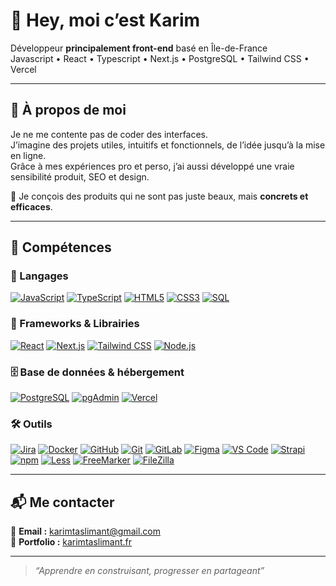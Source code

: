 # 👋 Hey, moi c’est Karim

Développeur **principalement front-end** basé en Île-de-France  
Javascript • React • Typescript • Next.js • PostgreSQL • Tailwind CSS • Vercel

---

## 🚀 À propos de moi

Je ne me contente pas de coder des interfaces.  
J’imagine des projets utiles, intuitifs et fonctionnels, de l’idée jusqu’à la mise en ligne.  
Grâce à mes expériences pro et perso, j’ai aussi développé une vraie sensibilité produit, SEO et design.

🎯 Je conçois des produits qui ne sont pas juste beaux, mais **concrets et efficaces**.

---

## 🧠 Compétences

### 📝 Langages  
[![JavaScript](https://img.shields.io/badge/-JavaScript-F7DF1E?style=for-the-badge&logo=javascript&logoColor=black)](https://developer.mozilla.org/fr/docs/Web/JavaScript)
[![TypeScript](https://img.shields.io/badge/-TypeScript-3178C6?style=for-the-badge&logo=typescript&logoColor=white)](https://www.typescriptlang.org/)
[![HTML5](https://img.shields.io/badge/-HTML5-E34F26?style=for-the-badge&logo=html5&logoColor=white)](https://developer.mozilla.org/fr/docs/Web/HTML)
[![CSS3](https://img.shields.io/badge/-CSS3-1572B6?style=for-the-badge&logo=css3&logoColor=white)](https://developer.mozilla.org/fr/docs/Web/CSS)
[![SQL](https://img.shields.io/badge/-SQL-4479A1?style=for-the-badge&logo=postgresql&logoColor=white)](https://www.postgresql.org/)

### 🧰 Frameworks & Librairies  
[![React](https://img.shields.io/badge/-React-61DAFB?style=for-the-badge&logo=react&logoColor=black)](https://reactjs.org/)
[![Next.js](https://img.shields.io/badge/-Next.js-000000?style=for-the-badge&logo=next.js&logoColor=white)](https://nextjs.org/)
[![Tailwind CSS](https://img.shields.io/badge/-Tailwind%20CSS-38B2AC?style=for-the-badge&logo=tailwind-css&logoColor=white)](https://tailwindcss.com/)
[![Node.js](https://img.shields.io/badge/-Node.js-339933?style=for-the-badge&logo=node.js&logoColor=white)](https://nodejs.org/)

### 🗄️ Base de données & hébergement  
[![PostgreSQL](https://img.shields.io/badge/-PostgreSQL-336791?style=for-the-badge&logo=postgresql&logoColor=white)](https://www.postgresql.org/)
[![pgAdmin](https://img.shields.io/badge/-pgAdmin-3C4C99?style=for-the-badge&logo=postgresql&logoColor=white)](https://www.pgadmin.org/)
[![Vercel](https://img.shields.io/badge/-Vercel-000000?style=for-the-badge&logo=vercel&logoColor=white)](https://vercel.com/)

### 🛠️ Outils  
[![Jira](https://img.shields.io/badge/-Jira-0052CC?style=for-the-badge&logo=jira&logoColor=white)](https://www.atlassian.com/software/jira)
[![Docker](https://img.shields.io/badge/-Docker-2496ED?style=for-the-badge&logo=docker&logoColor=white)](https://www.docker.com/)
[![GitHub](https://img.shields.io/badge/-GitHub-181717?style=for-the-badge&logo=github&logoColor=white)](https://github.com/)
[![Git](https://img.shields.io/badge/-Git-F05032?style=for-the-badge&logo=git&logoColor=white)](https://git-scm.com/)
[![GitLab](https://img.shields.io/badge/-GitLab-FC6D26?style=for-the-badge&logo=gitlab&logoColor=white)](https://gitlab.com/)
[![Figma](https://img.shields.io/badge/-Figma-F24E1E?style=for-the-badge&logo=figma&logoColor=white)](https://www.figma.com/)
[![VS Code](https://img.shields.io/badge/-VS%20Code-007ACC?style=for-the-badge&logo=visual-studio-code&logoColor=white)](https://code.visualstudio.com/)
[![Strapi](https://img.shields.io/badge/-Strapi-2E7EEA?style=for-the-badge&logo=strapi&logoColor=white)](https://strapi.io/)
[![npm](https://img.shields.io/badge/-npm-CB3837?style=for-the-badge&logo=npm&logoColor=white)](https://www.npmjs.com/)
[![Less](https://img.shields.io/badge/-Less-1D365D?style=for-the-badge&logo=less&logoColor=white)](http://lesscss.org/)
[![FreeMarker](https://img.shields.io/badge/-FreeMarker-0893d1?style=for-the-badge&logo=apache&logoColor=white)](https://freemarker.apache.org/)
[![FileZilla](https://img.shields.io/badge/-FileZilla-BF0000?style=for-the-badge&logo=filezilla&logoColor=white)](https://filezilla-project.org/)

---

## 📬 Me contacter

📩 **Email :** karimtaslimant@gmail.com  
🔗 **Portfolio :** [karimtaslimant.fr](https://www.karimtaslimant.fr)

---

> *“Apprendre en construisant, progresser en partageant”*
